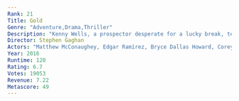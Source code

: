```yaml
---
Rank: 21
Title: Gold
Genre: "Adventure,Drama,Thriller"
Description: "Kenny Wells, a prospector desperate for a lucky break, teams up with a similarly eager geologist and sets off on a journey to find gold in the uncharted jungle of Indonesia."
Director: Stephen Gaghan
Actors: "Matthew McConaughey, Edgar Ramírez, Bryce Dallas Howard, Corey Stoll"
Year: 2016
Runtime: 120
Rating: 6.7
Votes: 19053
Revenue: 7.22
Metascore: 49
---
```


